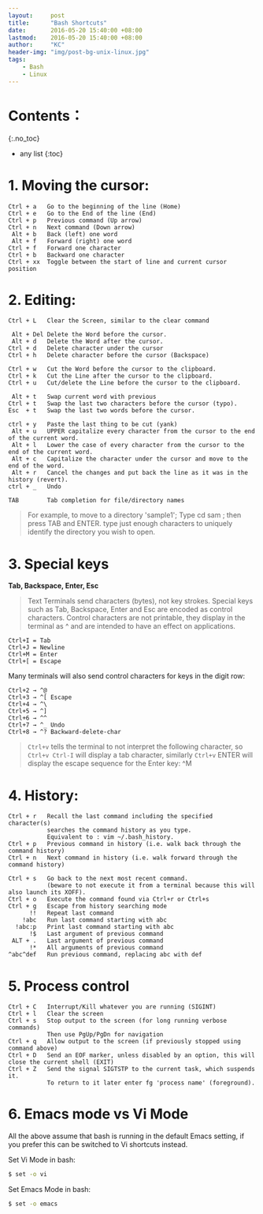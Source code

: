 ```yaml
---
layout:     post
title:      "Bash Shortcuts"
date:       2016-05-20 15:40:00 +08:00
lastmod: 	2016-05-20 15:40:00 +08:00
author:     "KC"
header-img: "img/post-bg-unix-linux.jpg"
tags:
    - Bash
    - Linux
---
```


# Contents：
{:.no_toc}
* any list
{:toc}

# 1. Moving the cursor:

	Ctrl + a   Go to the beginning of the line (Home)
	Ctrl + e   Go to the End of the line (End)
	Ctrl + p   Previous command (Up arrow)
	Ctrl + n   Next command (Down arrow)
	 Alt + b   Back (left) one word
	 Alt + f   Forward (right) one word
	Ctrl + f   Forward one character
	Ctrl + b   Backward one character
	Ctrl + xx  Toggle between the start of line and current cursor position

# 2. Editing:

	Ctrl + L   Clear the Screen, similar to the clear command
	
	 Alt + Del Delete the Word before the cursor.
	 Alt + d   Delete the Word after the cursor.
	Ctrl + d   Delete character under the cursor
	Ctrl + h   Delete character before the cursor (Backspace)
	
	Ctrl + w   Cut the Word before the cursor to the clipboard.
	Ctrl + k   Cut the Line after the cursor to the clipboard.
	Ctrl + u   Cut/delete the Line before the cursor to the clipboard.
	
	 Alt + t   Swap current word with previous
	Ctrl + t   Swap the last two characters before the cursor (typo).
	Esc  + t   Swap the last two words before the cursor.
	
	ctrl + y   Paste the last thing to be cut (yank)
	 Alt + u   UPPER capitalize every character from the cursor to the end of the current word.
	 Alt + l   Lower the case of every character from the cursor to the end of the current word.
	 Alt + c   Capitalize the character under the cursor and move to the end of the word.
	 Alt + r   Cancel the changes and put back the line as it was in the history (revert).
	ctrl + _   Undo
	
	TAB        Tab completion for file/directory names

> For example, to move to a directory 'sample1'; Type cd sam ; then press TAB and ENTER. 
type just enough characters to uniquely identify the directory you wish to open.

# 3. Special keys

**Tab, Backspace, Enter, Esc**

> Text Terminals send characters (bytes), not key strokes. 
Special keys such as Tab, Backspace, Enter and Esc are encoded as control characters. 
Control characters are not printable, they display in the terminal as ^ and are intended to have an effect on applications.

	Ctrl+I = Tab
	Ctrl+J = Newline
	Ctrl+M = Enter
	Ctrl+[ = Escape

Many terminals will also send control characters for keys in the digit row: 

	Ctrl+2 → ^@
	Ctrl+3 → ^[ Escape
	Ctrl+4 → ^\
	Ctrl+5 → ^]
	Ctrl+6 → ^^
	Ctrl+7 → ^_ Undo
	Ctrl+8 → ^? Backward-delete-char

> `Ctrl+v` tells the terminal to not interpret the following character, so `Ctrl+v Ctrl-I` will display a tab character, similarly `Ctrl+v` ENTER will display the escape sequence for the Enter key: ^M

# 4. History:

	Ctrl + r   Recall the last command including the specified character(s)
	           searches the command history as you type.
	           Equivalent to : vim ~/.bash_history. 
	Ctrl + p   Previous command in history (i.e. walk back through the command history)
	Ctrl + n   Next command in history (i.e. walk forward through the command history)
	
	Ctrl + s   Go back to the next most recent command.
	           (beware to not execute it from a terminal because this will also launch its XOFF).
	Ctrl + o   Execute the command found via Ctrl+r or Ctrl+s
	Ctrl + g   Escape from history searching mode
	      !!   Repeat last command
	    !abc   Run last command starting with abc
	  !abc:p   Print last command starting with abc
	      !$   Last argument of previous command
	 ALT + .   Last argument of previous command
	      !*   All arguments of previous command
	^abc­^­def   Run previous command, replacing abc with def

# 5. Process control

	Ctrl + C   Interrupt/Kill whatever you are running (SIGINT)
	Ctrl + l   Clear the screen
	Ctrl + s   Stop output to the screen (for long running verbose commands)
	           Then use PgUp/PgDn for navigation
	Ctrl + q   Allow output to the screen (if previously stopped using command above)
	Ctrl + D   Send an EOF marker, unless disabled by an option, this will close the current shell (EXIT)
	Ctrl + Z   Send the signal SIGTSTP to the current task, which suspends it.
	           To return to it later enter fg 'process name' (foreground).

# 6. Emacs mode vs Vi Mode

All the above assume that bash is running in the default Emacs setting, if you prefer this can be switched to Vi shortcuts instead.

Set Vi Mode in bash:

```bash
$ set -o vi
```
 
Set Emacs Mode in bash:

```bash
$ set -o emacs
``` 